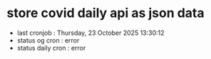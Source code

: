 # store covid daily api as json data

- last cronjob : Thursday, 23 October 2025 13:30:12
- status og cron : error
- status daily cron : error
      
      